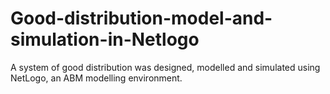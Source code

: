 # Good-distribution-model-and-simulation-in-Netlogo
A system of good distribution was designed, modelled and simulated using NetLogo, an ABM modelling environment.
